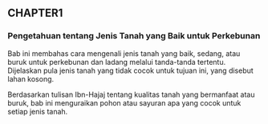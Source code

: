 ## CHAPTER1

### Pengetahuan tentang Jenis Tanah yang Baik untuk Perkebunan
Bab ini membahas cara mengenali jenis tanah yang baik, sedang, atau buruk untuk perkebunan dan ladang melalui tanda-tanda tertentu. Dijelaskan pula jenis tanah yang tidak cocok untuk tujuan ini, yang disebut lahan kosong.

Berdasarkan tulisan Ibn-Hajaj tentang kualitas tanah yang bermanfaat atau buruk, bab ini menguraikan pohon atau sayuran apa yang cocok untuk setiap jenis tanah.

